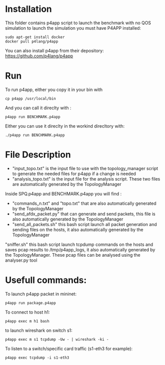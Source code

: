 # Installation

This folder contains p4app script to launch the benchmark with no QOS simulation to launch the simulation you must have P4APP installed:
```shell
sudo apt-get install docker
docker pull p4lang/p4app
```
You can also install p4app from their depository: https://github.com/p4lang/p4app

# Run

To run p4app, either you copy it in your bin with
```shell
cp p4app /usr/local/bin
```
And you can call it direclty with :
```shell
p4app run BENCHMARK.p4app
```
Either you can use it direclty in the workind direcltory with:
```shell
./p4app run BENCHMARK.p4app
```

# File Description

- "input_topo.txt" is the input file to use with the topology_manager script to generate the needed files for p4app if a change is needed
- "analysis_topo.txt" is the input file for the analysis script.
These two files are automatically generated by the TopologyManager

Inside SPQ.p4app and BENCHMARK.p4app you will find :
- "commands_n.txt" and "topo.txt" that are also automatically generated by the TopologyManager
- "send_afdx_packet.py" that can generate and send packets, this file is also automatically generated by the TopologyManager
- "send_all_packets.sh" this bash script launch all packet generation and sending files on the hosts, it also automatically generated by the TopologyManager

"sniffer.sh" this bash script launch tcpdump commands on the hosts and saves pcap results to /tmp/p4app_logs, it also automatically generated by the TopologyManager. These pcap files can be analysed using the analyser.py tool

# Usefull commands:

To launch p4app packet in mininet:
```shell
p4app run package.p4app
```

To connect to host h1:
```shell
p4app exec m h1 bash 
```
 
to launch wireshark on switch s1:
```shell
p4app exec m s1 tcpdump -Uw - | wireshark -ki - 
```
  
To listen to a switch/specific card traffic (s1-eth3 for example):
```shell
p4app exec tcpdump -i s1-eth3 
```
